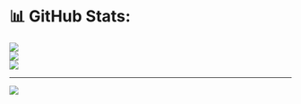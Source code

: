 # 📊 GitHub Stats:
![](https://github-readme-stats.vercel.app/api?username=NeeranuchBua&theme=dark&hide_border=false&include_all_commits=false&count_private=false)<br/>
![](https://github-readme-streak-stats.herokuapp.com/?user=NeeranuchBua&theme=dark&hide_border=false)<br/>
![](https://github-readme-stats.vercel.app/api/top-langs/?username=NeeranuchBua&theme=dark&hide_border=false&include_all_commits=false&count_private=false&layout=compact)

---
[![](https://visitcount.itsvg.in/api?id=NeeranuchBua&icon=0&color=0)](https://visitcount.itsvg.in)

<!-- Proudly created with GPRM ( https://gprm.itsvg.in ) -->
